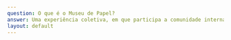 ```yaml
---
question: O que é o Museu de Papel?
answer: Uma experiência coletiva, em que participa a comunidade interna (professores, funcionários e alunos) e externa (famílias, escolas e organizações) na construção de um museu todo feito de papel.
layout: default
---
```

